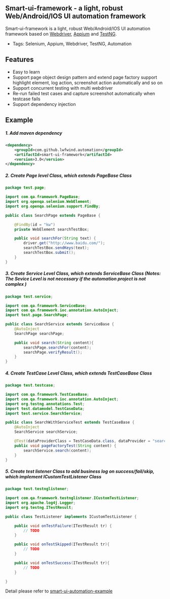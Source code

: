 ﻿## Smart-ui-framework - a light, robust Web/Android/IOS UI automation framework

Smart-ui-framework is a light, robust Web/Android/IOS UI automation framework based on [Webdriver](http://seleniumhq.org/), [Appium](http://appium.io/) and [TestNG](http://testng.org/doc/index.html).

* Tags: Selenium, Appium, Webdriver, TestNG, Automation

## Features

* Easy to learn
* Support page object design pattern and extend page factory support highlight element, log action, screenshot action automatically and so on
* Support concurrent testing with multi webdriver
* Re-run failed test cases and capture screenshot automatically when testcase fails
* Support dependency injection

## Example


##### 1. Add maven dependency
```xml
<dependency>
    <groupId>com.github.lwfwind.automation</groupId>
    <artifactId>smart-ui-framework</artifactId>
    <version>3.0</version>
</dependency>
```

##### 2. Create Page level Class, which extends PageBase Class

```java
package test.page;

import com.qa.framework.PageBase;
import org.openqa.selenium.WebElement;
import org.openqa.selenium.support.FindBy;

public class SearchPage extends PageBase {

    @FindBy(id = "kw")
    private WebElement searchTestBox;

    public void searchFor(String text) {
        driver.get("http://www.baidu.com/");
        searchTestBox.sendKeys(text);
        searchTestBox.submit();
    }
}
```

##### 3. Create Service Level Class, which extends ServiceBase Class (Notes: The Sevice Level is not necessary if the automation project is not complex )

```java
package test.service;

import com.qa.framework.ServiceBase;
import com.qa.framework.ioc.annotation.AutoInject;
import test.page.SearchPage;

public class SearchService extends ServiceBase {
    @AutoInject
    SearchPage searchPage;

    public void search(String content){
        searchPage.searchFor(content);
        searchPage.verifyResult();
    }
}
```

##### 4. Create TestCase Level Class, which extends TestCaseBase Class

```java
package test.testcase;

import com.qa.framework.TestCaseBase;
import com.qa.framework.ioc.annotation.AutoInject;
import org.testng.annotations.Test;
import test.datamodel.TestCaseData;
import test.service.SearchService;

public class SearchWithServiceTest extends TestCaseBase {
    @AutoInject
    SearchService searchService;

    @Test(dataProviderClass = TestCaseData.class, dataProvider = "searchData", description = "搜索测试")
    public void pageFactoryTest(String content) {
        searchService.search(content);
    }
}
```

##### 5. Create test listener Class to add business log on success/fail/skip, which implement ICustomTestListener Class

```java
package test.testnglistener;

import com.qa.framework.testnglistener.ICustomTestListener;
import org.apache.log4j.Logger;
import org.testng.ITestResult;

public class TestListener implements ICustomTestListener {

    public void onTestFailure(ITestResult tr) {
        // TODO
    }

    public void onTestSkipped(ITestResult tr){
        // TODO
    }

    public void onTestSuccess(ITestResult tr){
        // TODO
    }

}
```

Detail please refer to [smart-ui-automation-example](https://github.com/lwfwind/smart-ui-automation-example)


